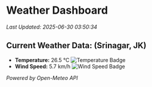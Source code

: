 
# Weather Dashboard

_Last Updated: 2025-06-30 03:50:34_

## Current Weather Data: (Srinagar, JK)
- **Temperature:** 26.5 °C ![Temperature Badge](https://img.shields.io/badge/Temperature-Medium%20Temp-green)
- **Wind Speed:** 5.7 km/h ![Wind Speed Badge](https://img.shields.io/badge/Wind%20Speed-Light%20Wind-blue)

*Powered by Open-Meteo API*
